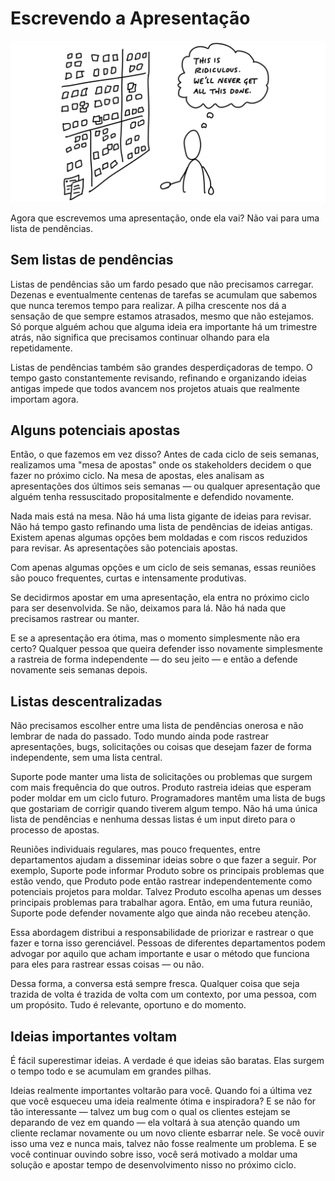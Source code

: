 # Escrevendo a Apresentação

![Cartoon. Uma pessoa está em frente a uma parede coberta por inúmeros papéis adesivos. Um balão de pensamento acima da pessoa diz: Isso é ridículo. Nunca conseguiremos fazer tudo isso.](../assets/intro_cartoon-562591e3436e67b04d32287bdc7ff45bfcdb284bfec3ac9a42c14e04f8ab9025.png)

Agora que escrevemos uma apresentação, onde ela vai? Não vai para uma lista de pendências.

## Sem listas de pendências

Listas de pendências são um fardo pesado que não precisamos carregar. Dezenas e eventualmente centenas de tarefas se acumulam que sabemos que nunca teremos tempo para realizar. A pilha crescente nos dá a sensação de que sempre estamos atrasados, mesmo que não estejamos. Só porque alguém achou que alguma ideia era importante há um trimestre atrás, não significa que precisamos continuar olhando para ela repetidamente.

Listas de pendências também são grandes desperdiçadoras de tempo. O tempo gasto constantemente revisando, refinando e organizando ideias antigas impede que todos avancem nos projetos atuais que realmente importam agora.

## Alguns potenciais apostas

Então, o que fazemos em vez disso? Antes de cada ciclo de seis semanas, realizamos uma "mesa de apostas" onde os stakeholders decidem o que fazer no próximo ciclo. Na mesa de apostas, eles analisam as apresentações dos últimos seis semanas — ou qualquer apresentação que alguém tenha ressuscitado propositalmente e defendido novamente.

Nada mais está na mesa. Não há uma lista gigante de ideias para revisar. Não há tempo gasto refinando uma lista de pendências de ideias antigas. Existem apenas algumas opções bem moldadas e com riscos reduzidos para revisar. As apresentações são potenciais apostas.

Com apenas algumas opções e um ciclo de seis semanas, essas reuniões são pouco frequentes, curtas e intensamente produtivas.

Se decidirmos apostar em uma apresentação, ela entra no próximo ciclo para ser desenvolvida. Se não, deixamos para lá. Não há nada que precisamos rastrear ou manter.

E se a apresentação era ótima, mas o momento simplesmente não era certo? Qualquer pessoa que queira defender isso novamente simplesmente a rastreia de forma independente — do seu jeito — e então a defende novamente seis semanas depois.

## Listas descentralizadas

Não precisamos escolher entre uma lista de pendências onerosa e não lembrar de nada do passado. Todo mundo ainda pode rastrear apresentações, bugs, solicitações ou coisas que desejam fazer de forma independente, sem uma lista central.

Suporte pode manter uma lista de solicitações ou problemas que surgem com mais frequência do que outros. Produto rastreia ideias que esperam poder moldar em um ciclo futuro. Programadores mantêm uma lista de bugs que gostariam de corrigir quando tiverem algum tempo. Não há uma única lista de pendências e nenhuma dessas listas é um input direto para o processo de apostas.

Reuniões individuais regulares, mas pouco frequentes, entre departamentos ajudam a disseminar ideias sobre o que fazer a seguir. Por exemplo, Suporte pode informar Produto sobre os principais problemas que estão vendo, que Produto pode então rastrear independentemente como potenciais projetos para moldar. Talvez Produto escolha apenas um desses principais problemas para trabalhar agora. Então, em uma futura reunião, Suporte pode defender novamente algo que ainda não recebeu atenção.

Essa abordagem distribui a responsabilidade de priorizar e rastrear o que fazer e torna isso gerenciável. Pessoas de diferentes departamentos podem advogar por aquilo que acham importante e usar o método que funciona para eles para rastrear essas coisas — ou não.

Dessa forma, a conversa está sempre fresca. Qualquer coisa que seja trazida de volta é trazida de volta com um contexto, por uma pessoa, com um propósito. Tudo é relevante, oportuno e do momento.

## Ideias importantes voltam

É fácil superestimar ideias. A verdade é que ideias são baratas. Elas surgem o tempo todo e se acumulam em grandes pilhas.

Ideias realmente importantes voltarão para você. Quando foi a última vez que você esqueceu uma ideia realmente ótima e inspiradora? E se não for tão interessante — talvez um bug com o qual os clientes estejam se deparando de vez em quando — ela voltará à sua atenção quando um cliente reclamar novamente ou um novo cliente esbarrar nele. Se você ouvir isso uma vez e nunca mais, talvez não fosse realmente um problema. E se você continuar ouvindo sobre isso, você será motivado a moldar uma solução e apostar tempo de desenvolvimento nisso no próximo ciclo.